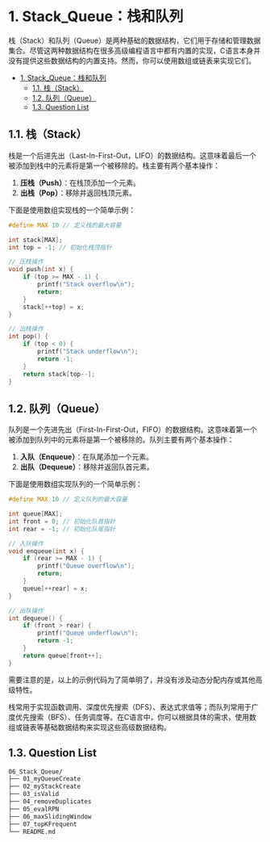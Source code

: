 # 1. Stack_Queue：栈和队列

栈（Stack）和队列（Queue）是两种基础的数据结构，它们用于存储和管理数据集合。尽管这两种数据结构在很多高级编程语言中都有内置的实现，C语言本身并没有提供这些数据结构的内置支持。然而，你可以使用数组或链表来实现它们。

- [1. Stack\_Queue：栈和队列](#1-stack_queue栈和队列)
  - [1.1. 栈（Stack）](#11-栈stack)
  - [1.2. 队列（Queue）](#12-队列queue)
  - [1.3. Question List](#13-question-list)

## 1.1. 栈（Stack）

栈是一个后进先出（Last-In-First-Out，LIFO）的数据结构。这意味着最后一个被添加到栈中的元素将是第一个被移除的。栈主要有两个基本操作：

1. **压栈（Push）**：在栈顶添加一个元素。
2. **出栈（Pop）**：移除并返回栈顶元素。

下面是使用数组实现栈的一个简单示例：

```c
#define MAX 10 // 定义栈的最大容量

int stack[MAX];
int top = -1; // 初始化栈顶指针

// 压栈操作
void push(int x) {
    if (top >= MAX - 1) {
        printf("Stack overflow\n");
        return;
    }
    stack[++top] = x;
}

// 出栈操作
int pop() {
    if (top < 0) {
        printf("Stack underflow\n");
        return -1;
    }
    return stack[top--];
}
```

## 1.2. 队列（Queue）

队列是一个先进先出（First-In-First-Out，FIFO）的数据结构。这意味着第一个被添加到队列中的元素将是第一个被移除的。队列主要有两个基本操作：

1. **入队（Enqueue）**：在队尾添加一个元素。
2. **出队（Dequeue）**：移除并返回队首元素。

下面是使用数组实现队列的一个简单示例：

```c
#define MAX 10 // 定义队列的最大容量

int queue[MAX];
int front = 0; // 初始化队首指针
int rear = -1; // 初始化队尾指针

// 入队操作
void enqueue(int x) {
    if (rear >= MAX - 1) {
        printf("Queue overflow\n");
        return;
    }
    queue[++rear] = x;
}

// 出队操作
int dequeue() {
    if (front > rear) {
        printf("Queue underflow\n");
        return -1;
    }
    return queue[front++];
}
```

需要注意的是，以上的示例代码为了简单明了，并没有涉及动态分配内存或其他高级特性。

栈常用于实现函数调用、深度优先搜索（DFS）、表达式求值等；而队列常用于广度优先搜索（BFS）、任务调度等。在C语言中，你可以根据具体的需求，使用数组或链表等基础数据结构来实现这些高级数据结构。

## 1.3. Question List

```txt
06_Stack_Queue/
├── 01_myQueueCreate
├── 02_myStackCreate
├── 03_isValid
├── 04_removeDuplicates
├── 05_evalRPN
├── 06_maxSlidingWindow
├── 07_topKFrequent
└── README.md
```
